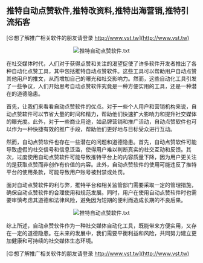 ## **推特自动点赞软件,推特改资料,推特出海营销,推特引流拓客**

[😍想了解推广相关软件的朋友请登录 http://www.vst.tw](http://www.vst.tw)

 <center><img src="https://vst.tw/MP4/tuiguang/png/6.png" alt="推特自动点赞软件.txt"></center>

在社交媒体时代，人们对于获得点赞和关注的渴望促使了许多软件开发者推出了各种自动化点赞工具，其中包括推特自动点赞软件。这些工具可以帮助用户自动点赞其他用户的推文，从而增加自己的曝光和社交影响力。然而，这些自动化工具引发了一些争议，人们开始思考自动点赞软件究竟是一种方便实用的工具，还是一种潜在的道德隐患。

首先，让我们来看看自动点赞软件的优点。对于一些个人用户和营销机构来说，自动点赞软件可以节省大量的时间和精力，帮助他们快速扩大影响力和提升社交媒体的曝光度。此外，对于一些商业用途，如品牌营销和推广活动，自动点赞软件也可以作为一种快捷有效的推广手段，帮助他们更好地与目标受众进行互动。

然而，自动点赞软件也存在一些潜在的问题和道德隐患。首先，自动点赞软件可能导致虚假的社交信号和信息泛滥，使得用户难以判断真实的社交互动和反馈。其次，过度使用自动点赞软件可能导致推特平台上的内容质量下降，因为用户更关注的是获取点赞而非创作有价值的内容。此外，自动点赞软件的使用可能违反了推特平台的使用条款，可能导致用户账号被封禁或处罚。

面对自动点赞软件的利与弊，推特平台和相关监管部门需要采取一定的管理措施，确保自动点赞软件的合理使用和规范发展。同时，用户在使用自动点赞软件时也需要审慎考虑其道德和法律风险，避免因为短期的便利而造成长期的不良后果。

 <center><img src="https://vst.tw/MP4/tuiguang/png/3.png" alt="推特自动点赞软件.txt"></center>

综上所述，自动点赞软件作为一种社交媒体自动化工具，既能带来方便实用，又存在一定的道德隐患。在未来的发展中，我们需要平衡利益和风险，共同努力建立更加健康和可持续的社交媒体生态环境。

[😍想了解推广相关软件的朋友请登录 http://www.vst.tw](http://www.vst.tw)



